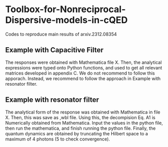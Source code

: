 # Toolbox-for-Nonreciprocal-Dispersive-models-in-cQED
Codes to reproduce main results of arxiv.2312.08354

## Example with Capacitive Filter

The responses were obtained with Mathematica file X. Then, the analytical expressions were typed onto Python functions, and used to get all relevant matrices developed in appendix C. We do not recommend to follow this apporach. Instead, we recommend to follow the approach in Example with resonator filter. 

## Example with resonator filter

The analytical form of the response was obtained with Mathematica in file X. Then, this was save as ,wbl file. Using this, the decompision Eq. A1 is Numerically obtained from Mathematica. Input the values in the python file, then run the mathematica, and finish running the python file. Finally, the quantum dynamics are obtained by truncating the Hilbert space to a maximum of 4 photons (5 to check convergence). 
